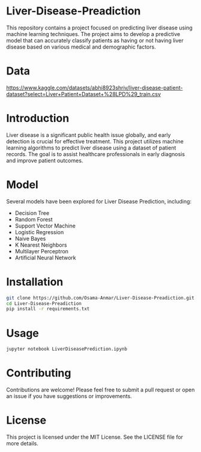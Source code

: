 # Liver-Disease-Preadiction
This repository contains a project focused on predicting liver disease using machine learning techniques. The project aims to develop a predictive model that can accurately classify patients as having or not having liver disease based on various medical and demographic factors.

# Data 
https://www.kaggle.com/datasets/abhi8923shriv/liver-disease-patient-dataset?select=Liver+Patient+Dataset+%28LPD%29_train.csv

# Introduction
Liver disease is a significant public health issue globally, and early detection is crucial for effective treatment. This project utilizes machine learning algorithms to predict liver disease using a dataset of patient records. The goal is to assist healthcare professionals in early diagnosis and improve patient outcomes.

# Model
Several models have been explored for Liver Disease Prediction, including:

* Decision Tree
* Random Forest
* Support Vector Machine
* Logistic Regression
* Naive Bayes
* K Nearest Neighbors
* Multilayer Perceptron
* Artificial Neural Network

# Installation
```bash
git clone https://github.com/Osama-Anmar/Liver-Disease-Preadiction.git
cd Liver-Disease-Preadiction
pip install -r requirements.txt
```

# Usage
```bash
jupyter notebook LiverDiseasePrediction.ipynb
```
# Contributing
Contributions are welcome! Please feel free to submit a pull request or open an issue if you have suggestions or improvements.

# License
This project is licensed under the MIT License. See the LICENSE file for more details.
